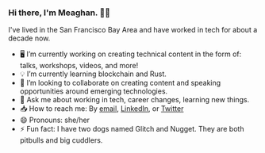 ### Hi there, I'm Meaghan. 👋🏾
I've lived in the San Francisco Bay Area and have worked in tech for about a decade now.


- 🖥 I’m currently working on creating technical content in the form of: talks, workshops, videos, and more!
- 💡 I’m currently learning blockchain and Rust.
- 🍐 I’m looking to collaborate on creating content and speaking opportunities around emerging technologies.
- 💬 Ask me about working in tech, career changes, learning new things.
- 📥 How to reach me: By [email](molewis@microsoft.com), [LinkedIn](https://www.linkedin.com/in/meaghan-lewis/), or [Twitter](https://twitter.com/iammeaghanlewis)
- 😄 Pronouns: she/her
- ⚡ Fun fact: I have two dogs named Glitch and Nugget. They are both pitbulls and big cuddlers. 

